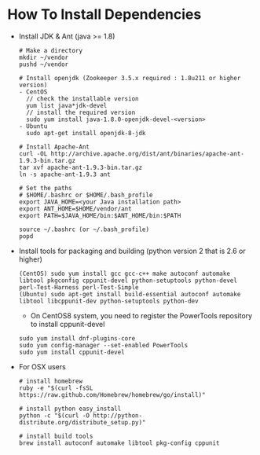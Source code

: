How To Install Dependencies
===========================

- Install JDK & Ant (java >= 1.8)

  ```
  # Make a directory
  mkdir ~/vendor
  pushd ~/vendor

  # Install openjdk (Zookeeper 3.5.x required : 1.8u211 or higher version)
  - CentOS
    // check the installable version
    yum list java*jdk-devel
    // install the required version
    sudo yum install java-1.8.0-openjdk-devel-<version>
  - Ubuntu
    sudo apt-get install openjdk-8-jdk

  # Install Apache-Ant
  curl -OL http://archive.apache.org/dist/ant/binaries/apache-ant-1.9.3-bin.tar.gz
  tar xvf apache-ant-1.9.3-bin.tar.gz
  ln -s apache-ant-1.9.3 ant

  # Set the paths
  # $HOME/.bashrc or $HOME/.bash_profile
  export JAVA_HOME=<your Java installation path>
  export ANT_HOME=$HOME/vendor/ant
  export PATH=$JAVA_HOME/bin:$ANT_HOME/bin:$PATH

  source ~/.bashrc (or ~/.bash_profile)
  popd 
  ```

- Install tools for packaging and building (python version 2 that is 2.6 or higher)

  ```
  (CentOS) sudo yum install gcc gcc-c++ make autoconf automake libtool pkgconfig cppunit-devel python-setuptools python-devel perl-Test-Harness perl-Test-Simple
  (Ubuntu) sudo apt-get install build-essential autoconf automake libtool libcppunit-dev python-setuptools python-dev
  ```

  - On CentOS8 system, you need to register the PowerTools repository to install cppunit-devel
  ```
  sudo yum install dnf-plugins-core
  sudo yum config-manager --set-enabled PowerTools
  sudo yum install cppunit-devel
  ```

- For OSX users

  ```
  # install homebrew
  ruby -e "$(curl -fsSL https://raw.github.com/Homebrew/homebrew/go/install)"

  # install python easy_install
  python -c "$(curl -O http://python-distribute.org/distribute_setup.py)"

  # install build tools
  brew install autoconf automake libtool pkg-config cppunit
  ```
